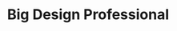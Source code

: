 ---
title: "Big Design Professional"
url: /jackson-heights/big-design-professional/
shop: copyshop
---